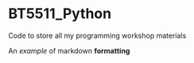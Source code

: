# BT5511_Python
Code to store all my programming workshop materials

An _example_ of markdown **formatting**
